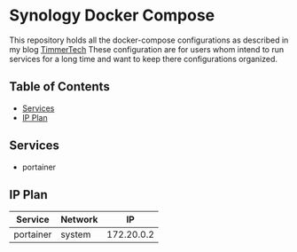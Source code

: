 # Synology Docker Compose

This repository holds all the docker-compose configurations as described in my blog [TimmerTech](https://www.timmertech.io)
These configuration are for users whom intend to run services for a long time and want to keep there configurations organized.

## Table of Contents

- [Services](#services)
- [IP Plan](#ip-plan)

## Services

- portainer

## IP Plan

| Service   | Network | IP         |
| --------- | ------- | ---------- |
| portainer | system  | 172.20.0.2 |
